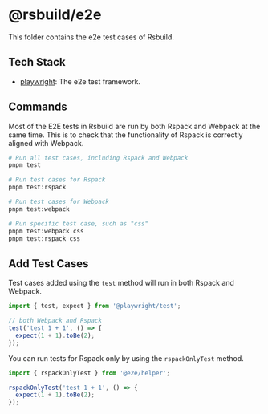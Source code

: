 # @rsbuild/e2e

This folder contains the e2e test cases of Rsbuild.

## Tech Stack

- [playwright](https://github.com/microsoft/playwright): The e2e test framework.

## Commands

Most of the E2E tests in Rsbuild are run by both Rspack and Webpack at the same time. This is to check that the functionality of Rspack is correctly aligned with Webpack.

```bash
# Run all test cases, including Rspack and Webpack
pnpm test

# Run test cases for Rspack
pnpm test:rspack

# Run test cases for Webpack
pnpm test:webpack

# Run specific test case, such as "css"
pnpm test:webpack css
pnpm test:rspack css
```

## Add Test Cases

Test cases added using the `test` method will run in both Rspack and Webpack.

```ts
import { test, expect } from '@playwright/test';

// both Webpack and Rspack
test('test 1 + 1', () => {
  expect(1 + 1).toBe(2);
});
```

You can run tests for Rspack only by using the `rspackOnlyTest` method.

```ts
import { rspackOnlyTest } from '@e2e/helper';

rspackOnlyTest('test 1 + 1', () => {
  expect(1 + 1).toBe(2);
});
```
